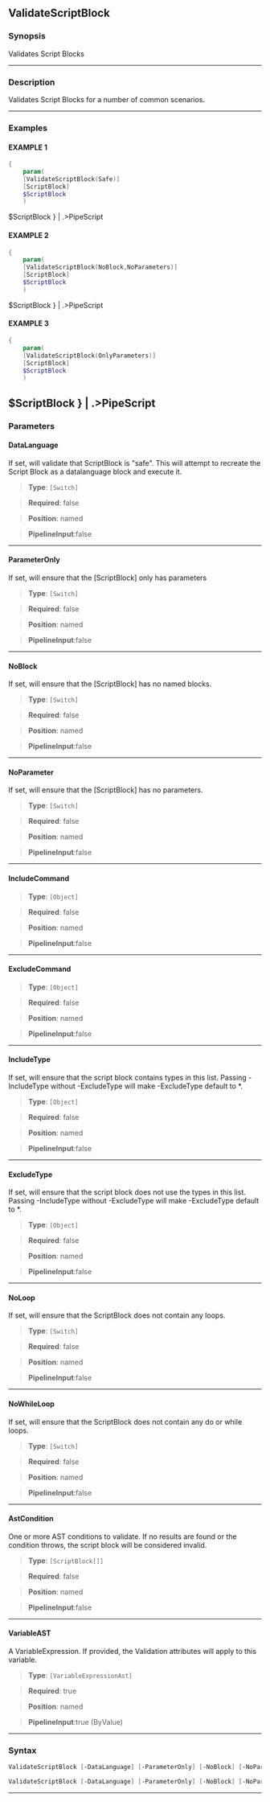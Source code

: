 
ValidateScriptBlock
-------------------
### Synopsis
Validates Script Blocks

---
### Description

Validates Script Blocks for a number of common scenarios.

---
### Examples
#### EXAMPLE 1
```PowerShell
{
    param(
    [ValidateScriptBlock(Safe)]
    [ScriptBlock]
    $ScriptBlock
    )
```
$ScriptBlock
} | .>PipeScript
#### EXAMPLE 2
```PowerShell
{
    param(
    [ValidateScriptBlock(NoBlock,NoParameters)]
    [ScriptBlock]
    $ScriptBlock
    )
```
$ScriptBlock
} | .>PipeScript
#### EXAMPLE 3
```PowerShell
{
    param(
    [ValidateScriptBlock(OnlyParameters)]
    [ScriptBlock]
    $ScriptBlock
    )
```
$ScriptBlock
} | .>PipeScript
---
### Parameters
#### **DataLanguage**

If set, will validate that ScriptBlock is "safe".
This will attempt to recreate the Script Block as a datalanguage block and execute it.



> **Type**: ```[Switch]```

> **Required**: false

> **Position**: named

> **PipelineInput**:false



---
#### **ParameterOnly**

If set, will ensure that the [ScriptBlock] only has parameters



> **Type**: ```[Switch]```

> **Required**: false

> **Position**: named

> **PipelineInput**:false



---
#### **NoBlock**

If set, will ensure that the [ScriptBlock] has no named blocks.



> **Type**: ```[Switch]```

> **Required**: false

> **Position**: named

> **PipelineInput**:false



---
#### **NoParameter**

If set, will ensure that the [ScriptBlock] has no parameters.



> **Type**: ```[Switch]```

> **Required**: false

> **Position**: named

> **PipelineInput**:false



---
#### **IncludeCommand**

> **Type**: ```[Object]```

> **Required**: false

> **Position**: named

> **PipelineInput**:false



---
#### **ExcludeCommand**

> **Type**: ```[Object]```

> **Required**: false

> **Position**: named

> **PipelineInput**:false



---
#### **IncludeType**

If set, will ensure that the script block contains types in this list.
Passing -IncludeType without -ExcludeType will make -ExcludeType default to *.



> **Type**: ```[Object]```

> **Required**: false

> **Position**: named

> **PipelineInput**:false



---
#### **ExcludeType**

If set, will ensure that the script block does not use the types in this list.
Passing -IncludeType without -ExcludeType will make -ExcludeType default to *.



> **Type**: ```[Object]```

> **Required**: false

> **Position**: named

> **PipelineInput**:false



---
#### **NoLoop**

If set, will ensure that the ScriptBlock does not contain any loops.



> **Type**: ```[Switch]```

> **Required**: false

> **Position**: named

> **PipelineInput**:false



---
#### **NoWhileLoop**

If set, will ensure that the ScriptBlock does not contain any do or while loops.



> **Type**: ```[Switch]```

> **Required**: false

> **Position**: named

> **PipelineInput**:false



---
#### **AstCondition**

One or more AST conditions to validate.
If no results are found or the condition throws, the script block will be considered invalid.



> **Type**: ```[ScriptBlock[]]```

> **Required**: false

> **Position**: named

> **PipelineInput**:false



---
#### **VariableAST**

A VariableExpression.  If provided, the Validation attributes will apply to this variable.



> **Type**: ```[VariableExpressionAst]```

> **Required**: true

> **Position**: named

> **PipelineInput**:true (ByValue)



---
### Syntax
```PowerShell
ValidateScriptBlock [-DataLanguage] [-ParameterOnly] [-NoBlock] [-NoParameter] [-IncludeCommand <Object>] [-ExcludeCommand <Object>] [-IncludeType <Object>] [-ExcludeType <Object>] [-NoLoop] [-NoWhileLoop] [-AstCondition <ScriptBlock[]>] [<CommonParameters>]
```
```PowerShell
ValidateScriptBlock [-DataLanguage] [-ParameterOnly] [-NoBlock] [-NoParameter] [-IncludeCommand <Object>] [-ExcludeCommand <Object>] [-IncludeType <Object>] [-ExcludeType <Object>] [-NoLoop] [-NoWhileLoop] [-AstCondition <ScriptBlock[]>] -VariableAST <VariableExpressionAst> [<CommonParameters>]
```
---




